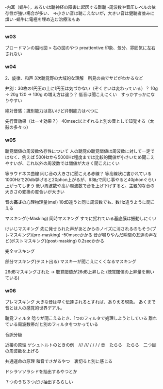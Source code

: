 ‐内耳（蝸牛），あるいは聴神経の障害に起因する難聴
‐周波数や音圧レベルの依存性が強い場合が多い．
⇒小さい音は聴こえないが，大きい音は健聴者並みに煩い
‐蝸牛に電極を埋め込む治療法もあ

---

### w03

ブロードマンの脳地図 > 右の図のやつ
preattentive:印象、気分、雰囲気に左右されない


### w04

2、旋律、和声
3次聴覚野の大域的な理解　所見の曲でサビがわかるなど

弁別：30枚の1円玉の上に1円玉は気づかない（ぞくせいは変わっている）？
  10g → 20g  120 → 130g の増え方は違う？
低音は聞こえにくい　すっかすっかになりやすい

絶対音感：識別能力は高いけど弁別能力はべつに

先行音効果（はーす効果？）
  40msec以上ずれると別の音として知覚する（太鼓の多々っ）


### w05

聴覚閾値の周波数依存性について
  人の聴覚の聴覚閾値は周波数に対して一定ではなく、例えば
  500Hzから5000Hz程度までは比較的閾値が小さいため聞こえやすいが、これ以外の周波数では閾値が大きく聞こえにくい

等ラウドネス曲線
  同じ音の大きさに聞こえる赤線？
  等高線状に書かれている
  1000Hzで20db挙げると20phon上がるが、63㎐で同じ事やると40phonぐらい上がってしまう
  低い周波数や高い周波数で音を上げ下げすると、主観的な音の大きさの変換の度合いが大きい


音の**高さ**の心理物理量(mel)
  10dB違うと同じ周波数でも、数Hz違うように聞こえる

マスキング(-Masking)
  同時マスキング
    すでに揺れている基底膜は振動しにくい
    
  けいじマスキング
    先に発せられた声があとからのノイズに消されるのもそう(プレマスキング)(pre-masking)
      -50msecかかる
    音が鳴りやんだ瞬間の友達の声など(ポストマスキング)(post-masking)
      0.2secかかる

  完全マスキング
  
  部分マスキング(テスト出る)
    マスキーが聞こえにくくなるマスキング

  26dBマスキングされた → 聴覚閾値が26dB上昇した (聴覚閾値の上昇量を用いている)

### w06

プレマスキング
  大きな音は早く伝達されるとすれば、ありえる現象。
  あくまで音とは人の感覚的世界デアル。

聴覚フィルタ
  唸りが聞こえるとき、1つのフィルタで処理しようとしている
  離れている周波数帯だと別のフィルタをつかっている


音脈分疑

  近接の原理
    ゲシュトルトのときの例　/// /// / / / /
    音　たらら　たらら　二つ目の周波数を上げる

  共通運命の原理
    和音でさがるやつ　裏切ると別に感じる

  ドシラソソラシドを抽出するやつとか


７つのうち３つだけ抽出するらしい

